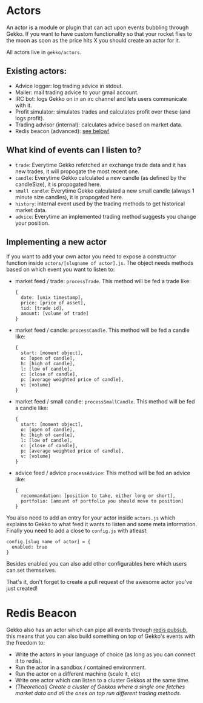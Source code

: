 # Actors

An actor is a module or plugin that can act upon events bubbling 
through Gekko. If you want to have custom functionality so that your rocket
flies to the moon as soon as the price hits X you should create an actor for it.

All actors live in `gekko/actors`.

## Existing actors:

- Advice logger: log trading advice in stdout.
- Mailer: mail trading advice to your gmail account.
- IRC bot: logs Gekko on in an irc channel and lets users communicate with it.
- Profit simulator: simulates trades and calculates profit over these (and logs profit).
- Trading advisor (internal): calculates advice based on market data.
- Redis beacon (advanced): [see below!](#redis-beacon)

## What kind of events can I listen to?

- `trade`: Everytime Gekko refetched an exchange trade data and it has new trades, it will
  propogate the most recent one.
- `candle`: Everytime Gekko calculated a new candle (as defined by the candleSize),
  it is propogated here.
- `small candle`: Everytime Gekko calculated a new small candle (always 1 minute size 
  candles), it is propogated here.
- `history`: internal event used by the trading methods to get historical market data.
- `advice`: Everytime an implemented trading method suggests you change your position.

## Implementing a new actor

If you want to add your own actor you need to expose a constructor function inside
`actors/[slugname of actor].js`. The object needs methods based on which event you want
to listen to:

- market feed / trade: `processTrade`.
  This method will be fed a trade like:

      {
        date: [unix timestamp],
        price: [price of asset],
        tid: [trade id],
        amount: [volume of trade]
      }

- market feed / candle: `processCandle`.
  This method will be fed a candle like:

      {
        start: [moment object],
        o: [open of candle],
        h: [high of candle],
        l: [low of candle],
        c: [close of candle],
        p: [average weighted price of candle],
        v: [volume]
      }

- market feed / small candle: `processSmallCandle`.
  This method will be fed a candle like:

      {
        start: [moment object],
        o: [open of candle],
        h: [high of candle],
        l: [low of candle],
        c: [close of candle],
        p: [average weighted price of candle],
        v: [volume]
      }

- advice feed / advice `processAdvice`:
  This method will be fed an advice like:

      {
        recommandation: [position to take, either long or short],
        portfolio: [amount of portfolio you should move to position]
      }

You also need to add an entry for your actor inside `actors.js` which explains to Gekko
to what feed it wants to listen and some meta information. Finally you need to add a close
to `config.js` with atleast:

    config.[slug name of actor] = {
      enabled: true
    }

Besides enabled you can also add other configurables here which users can set themselves. 

That's it, don't forget to create a pull request of the awesome actor you've just created!

# Redis Beacon

Gekko also has an actor which can pipe all events through [redis pubsub](http://redis.io/topics/pubsub), this means that you can also build something on top of Gekko's events with the freedom to:

- Write the actors in your language of choice (as long as you can connect it to redis).
- Run the actor in a sandbox / contained environment.
- Run the actor on a different machine (scale it, etc)
- Write one actor which can listen to a cluster Gekkos at the same time.
- *(Theoretical) Create a cluster of Gekkos where a single one fetches market data and all the ones on top run different trading methods.*

